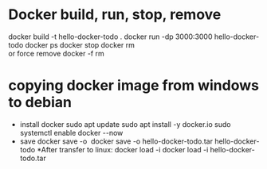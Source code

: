 
# Docker build, run, stop, remove

docker build -t hello-docker-todo .
docker run -dp 3000:3000 hello-docker-todo
docker ps
docker stop <pid>
docker rm <pid>  
or force remove
docker -f rm <pid>

# copying docker image from windows to debian

* install docker
sudo apt update
sudo apt install -y docker.io
sudo systemctl enable docker --now
* save
docker save -o <path for generated tar file> <image name>
docker save -o hello-docker-todo.tar hello-docker-todo
*After transfer to linux:
docker load -i <path to image tar file>
docker load -i  hello-docker-todo.tar 